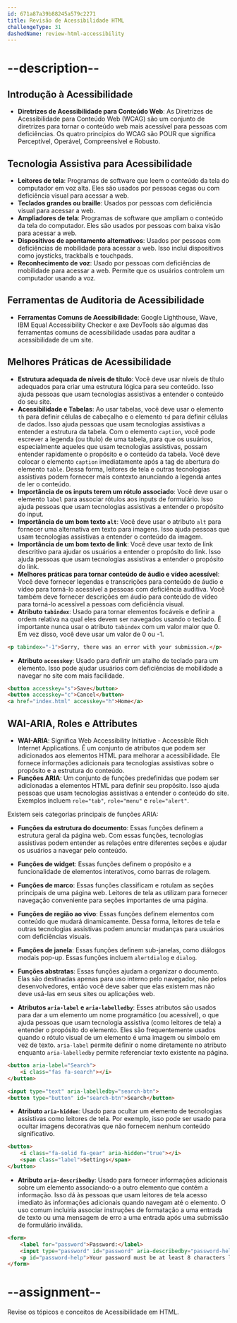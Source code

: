 ```yaml
---
id: 671a87a39b88245a579c2271
title: Revisão de Acessibilidade HTML
challengeType: 31
dashedName: review-html-accessibility
---
```


# --description--

## Introdução à Acessibilidade

- **Diretrizes de Acessibilidade para Conteúdo Web**: As Diretrizes de Acessibilidade para Conteúdo Web (WCAG) são um conjunto de diretrizes para tornar o conteúdo web mais acessível para pessoas com deficiências. Os quatro princípios do WCAG são POUR que significa Perceptível, Operável, Compreensível e Robusto.

## Tecnologia Assistiva para Acessibilidade

- **Leitores de tela**: Programas de software que leem o conteúdo da tela do computador em voz alta. Eles são usados por pessoas cegas ou com deficiência visual para acessar a web.
- **Teclados grandes ou braille**: Usados por pessoas com deficiência visual para acessar a web.
- **Ampliadores de tela**: Programas de software que ampliam o conteúdo da tela do computador. Eles são usados por pessoas com baixa visão para acessar a web.
- **Dispositivos de apontamento alternativos**: Usados por pessoas com deficiências de mobilidade para acessar a web. Isso inclui dispositivos como joysticks, trackballs e touchpads.
- **Reconhecimento de voz**: Usado por pessoas com deficiências de mobilidade para acessar a web. Permite que os usuários controlem um computador usando a voz.

## Ferramentas de Auditoria de Acessibilidade

- **Ferramentas Comuns de Acessibilidade**: Google Lighthouse, Wave, IBM Equal Accessibility Checker e axe DevTools são algumas das ferramentas comuns de acessibilidade usadas para auditar a acessibilidade de um site.

## Melhores Práticas de Acessibilidade

- **Estrutura adequada de níveis de título**: Você deve usar níveis de título adequados para criar uma estrutura lógica para seu conteúdo. Isso ajuda pessoas que usam tecnologias assistivas a entender o conteúdo do seu site.
- **Acessibilidade e Tabelas**: Ao usar tabelas, você deve usar o elemento `th` para definir células de cabeçalho e o elemento `td` para definir células de dados. Isso ajuda pessoas que usam tecnologias assistivas a entender a estrutura da tabela. Com o elemento `caption`, você pode escrever a legenda (ou título) de uma tabela, para que os usuários, especialmente aqueles que usam tecnologias assistivas, possam entender rapidamente o propósito e o conteúdo da tabela. Você deve colocar o elemento `caption` imediatamente após a tag de abertura do elemento `table`. Dessa forma, leitores de tela e outras tecnologias assistivas podem fornecer mais contexto anunciando a legenda antes de ler o conteúdo.
- **Importância de os inputs terem um rótulo associado**: Você deve usar o elemento `label` para associar rótulos aos inputs de formulário. Isso ajuda pessoas que usam tecnologias assistivas a entender o propósito do input.
- **Importância de um bom texto `alt`**: Você deve usar o atributo `alt` para fornecer uma alternativa em texto para imagens. Isso ajuda pessoas que usam tecnologias assistivas a entender o conteúdo da imagem.
- **Importância de um bom texto de link**: Você deve usar texto de link descritivo para ajudar os usuários a entender o propósito do link. Isso ajuda pessoas que usam tecnologias assistivas a entender o propósito do link.
- **Melhores práticas para tornar conteúdo de áudio e vídeo acessível**: Você deve fornecer legendas e transcrições para conteúdo de áudio e vídeo para torná-lo acessível a pessoas com deficiência auditiva. Você também deve fornecer descrições em áudio para conteúdo de vídeo para torná-lo acessível a pessoas com deficiência visual.
- **Atributo `tabindex`**: Usado para tornar elementos focáveis e definir a ordem relativa na qual eles devem ser navegados usando o teclado. É importante nunca usar o atributo `tabindex` com um valor maior que 0. Em vez disso, você deve usar um valor de 0 ou -1.

```html
<p tabindex="-1">Sorry, there was an error with your submission.</p>
```

- **Atributo `accesskey`**: Usado para definir um atalho de teclado para um elemento. Isso pode ajudar usuários com deficiências de mobilidade a navegar no site com mais facilidade.

```html
<button accesskey="s">Save</button>
<button accesskey="c">Cancel</button>
<a href="index.html" accesskey="h">Home</a>
```

## WAI-ARIA, Roles e Attributes

- **WAI-ARIA**: Significa Web Accessibility Initiative - Accessible Rich Internet Applications. É um conjunto de atributos que podem ser adicionados aos elementos HTML para melhorar a acessibilidade. Ele fornece informações adicionais para tecnologias assistivas sobre o propósito e a estrutura do conteúdo.
- **Funções ARIA**: Um conjunto de funções predefinidas que podem ser adicionadas a elementos HTML para definir seu propósito. Isso ajuda pessoas que usam tecnologias assistivas a entender o conteúdo do site. Exemplos incluem `role="tab"`, `role="menu"` e `role="alert"`.

Existem seis categorias principais de funções ARIA:

- **Funções da estrutura do documento**: Essas funções definem a estrutura geral da página web. Com essas funções, tecnologias assistivas podem entender as relações entre diferentes seções e ajudar os usuários a navegar pelo conteúdo.
- **Funções de widget**: Essas funções definem o propósito e a funcionalidade de elementos interativos, como barras de rolagem.
- **Funções de marco**: Essas funções classificam e rotulam as seções principais de uma página web. Leitores de tela as utilizam para fornecer navegação conveniente para seções importantes de uma página.
- **Funções de região ao vivo**: Essas funções definem elementos com conteúdo que mudará dinamicamente. Dessa forma, leitores de tela e outras tecnologias assistivas podem anunciar mudanças para usuários com deficiências visuais.
- **Funções de janela**: Essas funções definem sub-janelas, como diálogos modais pop-up. Essas funções incluem `alertdialog` e `dialog`. 
- **Funções abstratas**: Essas funções ajudam a organizar o documento. Elas são destinadas apenas para uso interno pelo navegador, não pelos desenvolvedores, então você deve saber que elas existem mas não deve usá-las em seus sites ou aplicações web.

- **Atributos `aria-label` e `aria-labelledby`**: Esses atributos são usados para dar a um elemento um nome programático (ou acessível), o que ajuda pessoas que usam tecnologia assistiva (como leitores de tela) a entender o propósito do elemento. Eles são frequentemente usados quando o rótulo visual de um elemento é uma imagem ou símbolo em vez de texto. `aria-label` permite definir o nome diretamente no atributo enquanto `aria-labelledby` permite referenciar texto existente na página.

```html
<button aria-label="Search">
    <i class="fas fa-search"></i>
</button>
```

```html
<input type="text" aria-labelledby="search-btn">
<button type="button" id="search-btn">Search</button>
```

- **Atributo `aria-hidden`**: Usado para ocultar um elemento de tecnologias assistivas como leitores de tela. Por exemplo, isso pode ser usado para ocultar imagens decorativas que não fornecem nenhum conteúdo significativo.

```html
<button>
    <i class="fa-solid fa-gear" aria-hidden="true"></i>
    <span class="label">Settings</span>
</button>
```

- **Atributo `aria-describedby`**: Usado para fornecer informações adicionais sobre um elemento associando-o a outro elemento que contém a informação. Isso dá às pessoas que usam leitores de tela acesso imediato às informações adicionais quando navegam até o elemento. O uso comum incluiria associar instruções de formatação a uma entrada de texto ou uma mensagem de erro a uma entrada após uma submissão de formulário inválida.

```html
<form>
    <label for="password">Password:</label>
    <input type="password" id="password" aria-describedby="password-help" />
    <p id="password-help">Your password must be at least 8 characters long.</p>
</form>
```

# --assignment--

Revise os tópicos e conceitos de Acessibilidade em HTML.
